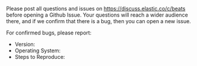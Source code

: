 Please post all questions and issues on https://discuss.elastic.co/c/beats
before opening a Github Issue. Your questions will reach a wider audience there,
and if we confirm that there is a bug, then you can open a new issue.

For confirmed bugs, please report:
- Version: 
- Operating System: 
- Steps to Reproduce: 
